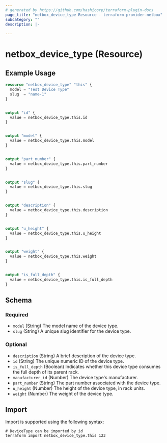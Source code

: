 ```yaml
---
# generated by https://github.com/hashicorp/terraform-plugin-docs
page_title: "netbox_device_type Resource - terraform-provider-netbox"
subcategory: ""
description: |-
  
---
```


# netbox_device_type (Resource)



## Example Usage

```terraform
resource "netbox_device_type" "this" {
  model = "Test Device Type"
  slug  = "name-1"
}


output "id" {
  value = netbox_device_type.this.id
}


output "model" {
  value = netbox_device_type.this.model
}


output "part_number" {
  value = netbox_device_type.this.part_number
}


output "slug" {
  value = netbox_device_type.this.slug
}


output "description" {
  value = netbox_device_type.this.description
}


output "u_height" {
  value = netbox_device_type.this.u_height
}


output "weight" {
  value = netbox_device_type.this.weight
}


output "is_full_depth" {
  value = netbox_device_type.this.is_full_depth
}
```

<!-- schema generated by tfplugindocs -->
## Schema

### Required

- `model` (String) The model name of the device type.
- `slug` (String) A unique slug identifier for the device type.

### Optional

- `description` (String) A brief description of the device type.
- `id` (String) The unique numeric ID of the device type.
- `is_full_depth` (Boolean) Indicates whether this device type consumes the full depth of its parent rack.
- `manufacturer_id` (Number) The device type's manufacturer.
- `part_number` (String) The part number associated with the device type.
- `u_height` (Number) The height of the device type, in rack units.
- `weight` (Number) The weight of the device type.

## Import

Import is supported using the following syntax:

```shell
# DeviceType can be imported by id
terraform import netbox_device_type.this 123
```
